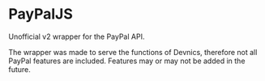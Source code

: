 # PayPalJS
Unofficial v2 wrapper for the PayPal API.

The wrapper was made to serve the functions of Devnics, therefore not all PayPal features are included.
Features may or may not be added in the future.
